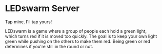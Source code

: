 # LEDswarm Server

Tap mine, I'll tap yours!

LEDswarm is a game where a group of people each hold a green light, which turns red if it is moved too quickly. The goal is to keep your own light green while pushing on the others to make them red. Being green or red determines if you're still in the round or not.